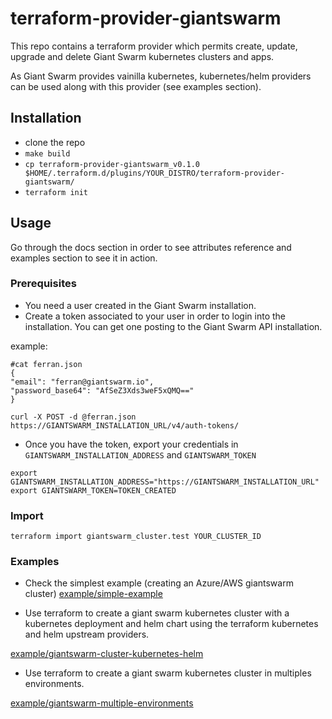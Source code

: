 # terraform-provider-giantswarm
This repo contains a terraform provider which permits create, update, upgrade and delete Giant Swarm kubernetes clusters and apps.

As Giant Swarm provides vainilla kubernetes, kubernetes/helm providers can be used along with this provider (see examples section).

## Installation
- clone the repo
- `make build`
- `cp terraform-provider-giantswarm_v0.1.0 $HOME/.terraform.d/plugins/YOUR_DISTRO/terraform-provider-giantswarm/`
- `terraform init`

## Usage
Go through the docs section in order to see attributes reference and examples section to see it in action.

### Prerequisites
- You need a user created in the Giant Swarm installation.
- Create a token associated to your user in order to login into the installation.
You can get one posting to the Giant Swarm API installation.

example:

```
#cat ferran.json
{
"email": "ferran@giantswarm.io",
"password_base64": "AfSeZ3Xds3weF5xQMQ=="
}
```
`curl -X POST -d @ferran.json https://GIANTSWARM_INSTALLATION_URL/v4/auth-tokens/`

- Once you have the token, export your credentials in `GIANTSWARM_INSTALLATION_ADDRESS` and `GIANTSWARM_TOKEN`

```
export GIANTSWARM_INSTALLATION_ADDRESS="https://GIANTSWARM_INSTALLATION_URL"
export GIANTSWARM_TOKEN=TOKEN_CREATED
```

### Import
`terraform import giantswarm_cluster.test YOUR_CLUSTER_ID`

### Examples

- Check the simplest example (creating an Azure/AWS giantswarm cluster) 
[example/simple-example](https://github.com/giantswarm/terraform-provider-giantswarm/tree/master/examples/simple-example)

- Use terraform to create a giant swarm kubernetes cluster with a kubernetes deployment and helm chart using the terraform kubernetes and helm upstream providers.

[example/giantswarm-cluster-kubernetes-helm](https://github.com/giantswarm/terraform-provider-giantswarm/tree/master/examples/giantswarm-cluster-kubernetes-helm)


- Use terraform to create a giant swarm kubernetes cluster in multiples environments.

[example/giantswarm-multiple-environments](https://github.com/giantswarm/terraform-provider-giantswarm/tree/master/examples/giantswarm-multiple-environments)
